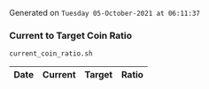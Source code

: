 Generated on `Tuesday 05-October-2021 at 06:11:37`

### Current to Target Coin Ratio
`current_coin_ratio.sh`

Date|Current|Target|Ratio
---|---|---|---
